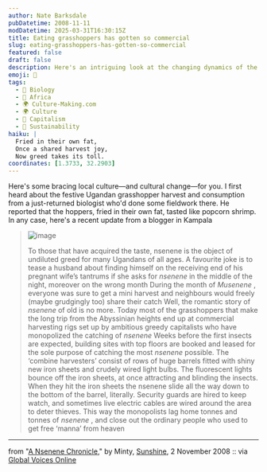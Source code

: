 ```yaml
---
author: Nate Barksdale
pubDatetime: 2008-11-11
modDatetime: 2025-03-31T16:30:15Z
title: Eating grasshoppers has gotten so commercial
slug: eating-grasshoppers-has-gotten-so-commercial
featured: false
draft: false
description: Here's an intriguing look at the changing dynamics of the Ugandan grasshopper harvest and its cultural significance.
emoji: 🦗
tags:
  - 🦠 Biology
  - 🦁 Africa
  - 🌍 Culture-Making.com
  - 🌍 Culture
  - 💼 Capitalism
  - 🌱 Sustainability
haiku: |
  Fried in their own fat,  
  Once a shared harvest joy,  
  Now greed takes its toll.
coordinates: [1.3733, 32.2903]
---
```


Here's some bracing local culture—and cultural change—for you. I first heard about the festive Ugandan grasshopper harvest and consumption from a just-returned biologist who'd done some fieldwork there. He reported that the hoppers, fried in their own fat, tasted like popcorn shrimp. In any case, here's a recent update from a blogger in Kampala

> ![image](http://www.culture-making.com/media/IMG_1422_5_1_210.JPG)
>
> To those that have acquired the taste, nsenene is the object of undiluted greed for many Ugandans of all ages. A favourite joke is to tease a husband about finding himself on the receiving end of his pregnant wife’s tantrums if she asks for _nsenene_ in the middle of the night, moreover on the wrong month
> During the month of _Musenene_ , everyone was sure to get a mini harvest and neighbours would freely (maybe grudgingly too) share their catch
> Well, the romantic story of _nsenene_ of old is no more. Today most of the grasshoppers that make the long trip from the Abyssinian heights end up at commercial harvesting rigs set up by ambitious greedy capitalists who have monopolized the catching of _nsenene_
> Weeks before the first insects are expected, building sites with top floors are booked and leased for the sole purpose of catching the most _nsenene_ possible. The ‘combine harvesters’ consist of rows of huge barrels fitted with shiny new iron sheets and crudely wired light bulbs. The fluorescent lights bounce off the iron sheets, at once attracting and blinding the insects. When they hit the iron sheets the nsenene slide all the way down to the bottom of the barrel, literally. Security guards are hired to keep watch, and sometimes live electric cables are wired around the area to deter thieves. This way the monopolists lag home tonnes and tonnes of _nsenene_ , and close out the ordinary people who used to get free ‘manna’ from heaven

---

from "[A Nsenene Chronicle](http://web.archive.org/web/20111013022827/http://onyamarks.blogspot.com:80/2008/11/nsenene-chronicle.html)," by Minty, [Sunshine](http://onyamarks.blogspot.com/2008/11/nsenene-chronicle.html), 2 November 2008 :: via [Global Voices Online](http://globalvoicesonline.org/2008/11/08/uganda-locust-season-brings-crispy-treats/)
